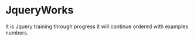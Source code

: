 # JqueryWorks

It is Jquery training through progress it will continue ordered with examples numbers.
